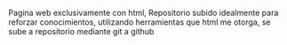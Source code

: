 Pagina web exclusivamente con html, Repositorio subido idealmente para reforzar conocimientos, utilizando herramientas que html me otorga, se sube a repositorio mediante git a github
